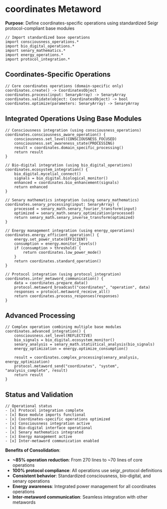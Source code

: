 # coordinates Metaword

**Purpose**: Define coordinates-specific operations using standardized Seigr protocol-compliant base modules

```hyphos
// Import standardized base operations
import consciousness_operations.*
import bio_digital_operations.*
import senary_mathematics.*
import energy_operations.*
import protocol_integration.*

```

## Coordinates-Specific Operations

```hyphos
// Core coordinates operations (domain-specific only)
coordinates.create() -> CoordinatesObject
coordinates.process(input: SenaryArray) -> SenaryArray
coordinates.validate(object: CoordinatesObject) -> bool
coordinates.optimize(parameters: SenaryArray) -> SenaryArray
```

## Integrated Operations Using Base Modules

```hyphos
// Consciousness integration (using consciousness_operations)
coordinates.consciousness_aware_operation() {
    consciousness.set_level(CONSCIOUSNESS_FOCUSED)
    consciousness.set_awareness_state(PROCESSING)
    result = coordinates.domain_specific_processing()
    return result
}

// Bio-digital integration (using bio_digital_operations)
coordinates.ecosystem_integration() {
    bio_digital.mycelial_connect()
    signals = bio_digital.biological_monitor()
    enhanced = coordinates.bio_enhancement(signals)
    return enhanced
}

// Senary mathematics integration (using senary_mathematics)
coordinates.senary_processing(input: SenaryArray) {
    processed = senary_math.senary_fourier_transform(input)
    optimized = senary_math.senary_optimization(processed)
    return senary_math.senary_inverse_transform(optimized)
}

// Energy management integration (using energy_operations)
coordinates.energy_efficient_operation() {
    energy.set_power_state(EFFICIENT)
    consumption = energy.monitor_levels()
    if (consumption > threshold) {
        return coordinates.low_power_mode()
    }
    return coordinates.standard_operation()
}

// Protocol integration (using protocol_integration)
coordinates.inter_metaword_communication() {
    data = coordinates.prepare_data()
    protocol.metaword_broadcast("coordinates", "operation", data)
    responses = protocol.metaword_receive_all()
    return coordinates.process_responses(responses)
}
```

## Advanced Processing

```hyphos
// Complex operation combining multiple base modules
coordinates.advanced_integration() {
    consciousness.set_level(REFLECTIVE)
    bio_signals = bio_digital.ecosystem_monitor()
    senary_analysis = senary_math.statistical_analysis(bio_signals)
    energy_optimization = energy.optimize_consumption()
    
    result = coordinates.complex_processing(senary_analysis, energy_optimization)
    protocol.metaword_send("coordinates", "system", "analysis_complete", result)
    return result
}
```

## Status and Validation

```hyphos
// Operational status
- [x] Protocol integration complete
- [x] Base module imports functional  
- [x] Coordinates-specific operations optimized
- [x] Consciousness integration active
- [x] Bio-digital interface operational
- [x] Senary mathematics integrated
- [x] Energy management active
- [x] Inter-metaword communication enabled
```

**Benefits of Consolidation**:
- **~85% operation reduction**: From 270 lines to ~70 lines of core operations
- **100% protocol compliance**: All operations use seigr_protocol definitions
- **Consistent behavior**: Standardized consciousness, bio-digital, and senary operations
- **Energy awareness**: Integrated power management for all coordinates operations
- **Inter-metaword communication**: Seamless integration with other metawords
